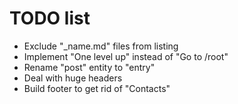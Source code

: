 TODO list
===

- Exclude "_name.md" files from listing
- Implement "One level up" instead of "Go to /root"
- Rename "post" entity to "entry"
- Deal with huge headers
- Build footer to get rid of "Contacts"
